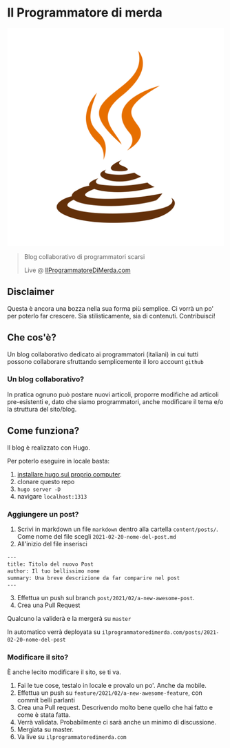 # Il Programmatore di merda

![pdm](static/img/pdm.png)

> Blog collaborativo di programmatori scarsi
> 
> Live @ [IlProgrammatoreDiMerda.com](http://ilprogrammatoredimerda.com)


## Disclaimer

Questa è ancora una bozza nella sua forma più semplice. Ci vorrà un po' per poterlo far crescere. Sia stilisticamente, sia di contenuti. Contribuisci!

## Che cos'è?

Un blog collaborativo dedicato ai programmatori (italiani) in cui tutti possono collaborare sfruttando semplicemente il loro account `github`

### Un blog collaborativo?

In pratica ognuno può postare nuovi articoli, proporre modifiche ad articoli pre-esistenti e, dato che siamo programmatori, anche modificare il tema e/o la struttura del sito/blog.

## Come funziona?

Il blog è realizzato con Hugo.

Per poterlo eseguire in locale basta:
1. [installare hugo sul proprio computer](https://gohugo.io/getting-started/installing).
2. clonare questo repo
3. `hugo server -D`
4. navigare `localhost:1313`


### Aggiungere un post?

1. Scrivi in markdown un file `markdown` dentro alla cartella `content/posts/`. Come nome del file scegli `2021-02-20-nome-del-post.md`
2. All'inizio del file inserisci 
```
---
title: Titolo del nuovo Post
author: Il tuo bellissimo nome
summary: Una breve descrizione da far comparire nel post
---
```
3. Effettua un push sul branch `post/2021/02/a-new-awesome-post`. 
4. Crea una Pull Request

Qualcuno la validerà e la mergerà su `master`

In automatico verrà deployata su `ilprogrammatoredimerda.com/posts/2021-02-20-nome-del-post`


### Modificare il sito?

È anche lecito modificare il sito, se ti va.

1. Fai le tue cose, testalo in locale e provalo un po'. Anche da mobile.
2. Effettua un push su `feature/2021/02/a-new-awesome-feature`, con commit belli parlanti
3. Crea una Pull request. Descrivendo molto bene quello che hai fatto e come è stata fatta.
4. Verrà validata. Probabilmente ci sarà anche un minimo di discussione.
5. Mergiata su master.
6. Va live su `ilprogrammatoredimerda.com`